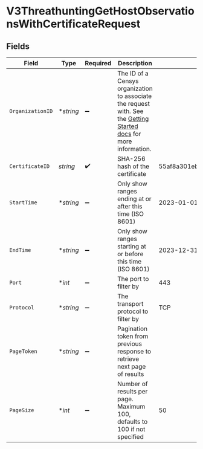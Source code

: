 # V3ThreathuntingGetHostObservationsWithCertificateRequest


## Fields

| Field                                                                                                                                                                                              | Type                                                                                                                                                                                               | Required                                                                                                                                                                                           | Description                                                                                                                                                                                        | Example                                                                                                                                                                                            |
| -------------------------------------------------------------------------------------------------------------------------------------------------------------------------------------------------- | -------------------------------------------------------------------------------------------------------------------------------------------------------------------------------------------------- | -------------------------------------------------------------------------------------------------------------------------------------------------------------------------------------------------- | -------------------------------------------------------------------------------------------------------------------------------------------------------------------------------------------------- | -------------------------------------------------------------------------------------------------------------------------------------------------------------------------------------------------- |
| `OrganizationID`                                                                                                                                                                                   | **string*                                                                                                                                                                                          | :heavy_minus_sign:                                                                                                                                                                                 | The ID of a Censys organization to associate the request with. See the [Getting Started docs](https://docs.censys.com/reference/get-started#step-3-set-your-organization-id) for more information. |                                                                                                                                                                                                    |
| `CertificateID`                                                                                                                                                                                    | *string*                                                                                                                                                                                           | :heavy_check_mark:                                                                                                                                                                                 | SHA-256 hash of the certificate                                                                                                                                                                    | 55af8a301eb51abdaf7c31bec951638fe5a99d5d92117eca2be493026613fa46                                                                                                                                   |
| `StartTime`                                                                                                                                                                                        | **string*                                                                                                                                                                                          | :heavy_minus_sign:                                                                                                                                                                                 | Only show ranges ending at or after this time (ISO 8601)                                                                                                                                           | 2023-01-01T00:00:00Z                                                                                                                                                                               |
| `EndTime`                                                                                                                                                                                          | **string*                                                                                                                                                                                          | :heavy_minus_sign:                                                                                                                                                                                 | Only show ranges starting at or before this time (ISO 8601)                                                                                                                                        | 2023-12-31T23:59:59Z                                                                                                                                                                               |
| `Port`                                                                                                                                                                                             | **int*                                                                                                                                                                                             | :heavy_minus_sign:                                                                                                                                                                                 | The port to filter by                                                                                                                                                                              | 443                                                                                                                                                                                                |
| `Protocol`                                                                                                                                                                                         | **string*                                                                                                                                                                                          | :heavy_minus_sign:                                                                                                                                                                                 | The transport protocol to filter by                                                                                                                                                                | TCP                                                                                                                                                                                                |
| `PageToken`                                                                                                                                                                                        | **string*                                                                                                                                                                                          | :heavy_minus_sign:                                                                                                                                                                                 | Pagination token from previous response to retrieve next page of results                                                                                                                           |                                                                                                                                                                                                    |
| `PageSize`                                                                                                                                                                                         | **int*                                                                                                                                                                                             | :heavy_minus_sign:                                                                                                                                                                                 | Number of results per page. Maximum 100, defaults to 100 if not specified                                                                                                                          | 50                                                                                                                                                                                                 |